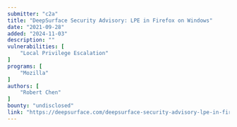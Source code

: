 ```yaml
---
submitter: "c2a"
title: "DeepSurface Security Advisory: LPE in Firefox on Windows"
date: "2021-09-28"
added: "2024-11-03"
description: ""
vulnerabilities: [
    "Local Privilege Escalation"
]
programs: [
    "Mozilla"
]
authors: [
    "Robert Chen"
]
bounty: "undisclosed"
link: "https://deepsurface.com/deepsurface-security-advisory-lpe-in-firefox-on-windows/"
---
```




